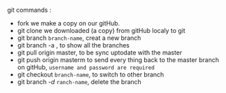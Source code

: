 git commands :
+ fork  we make a copy on our gitHub.
+ git clone we downloaded (a copy) from gitHub localy to git
+ git branch `branch-name`, creat a new branch
+ git branch -a , to show all the branches
+ git pull origin master, to be sync uptodate with the master
+ git push origin masterm to send every thing back to the master branch on gitHub, `username and password are required`
+ git checkout `branch-name`, to switch to other branch
+ git branch *-d* `ranch-name`, delete the branch

